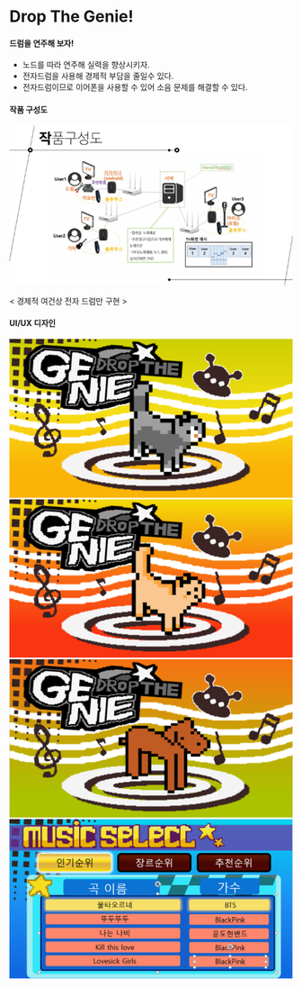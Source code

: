 # Drop The Genie!

#### 드럼을 연주해 보자! 
* 노드를 따라 연주해 실력을 향상시키자.
* 전자드럼을 사용해 경제적 부담을 줄일수 있다.
* 전자드럼이므로 이어폰을 사용할 수 있어 소음 문제를 해결할 수 있다.

#### 작품 구성도
<img src="d5.PNG">

< 경제적 여건상 전자 드럼만 구현 >


#### UI/UX 디자인
<img src="d1.PNG">
<img src="d2.PNG">
<img src="d3.PNG">
<img src="d4.PNG">





